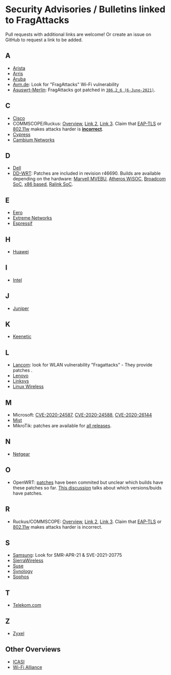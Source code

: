 # Security Advisories / Bulletins linked to FragAttacks

Pull requests with additional links are welcome! Or create an issue on GitHub to request a link to be added.

## A

- [Arista](https://www.arista.com/en/support/advisories-notices/security-advisories/12602-security-advisory-63)
- [Arris](https://arris.secure.force.com/consumers/articles/General_FAQs/FragAttack-Vulnerability)
- [Aruba](https://www.arubanetworks.com/assets/alert/ARUBA-PSA-2021-011.txt)
- [Avm.de](https://en.avm.de/service/current-security-notifications/): Look for "FragAttacks" Wi-Fi vulnerability
- [Asuswrt-Merlin](https://www.asuswrt-merlin.net/changelog): FragAttacks got patched in [`386.2_6 (6-June-2021)`](https://twitter.com/RMerlinDev/status/1401598180811227137).

## C

- [Cisco](https://www.cisco.com/c/en/us/support/docs/csa/cisco-sa-wifi-faf-22epcEWu.html)
- COMMSCOPE/Ruckus: [Overview](https://support.ruckuswireless.com/fragattacks-ruckus-technical-support-response-center), [Link 2](https://www.commscope.com/fragattacks-commscope-ruckus-resource-center/wifi-fragattacks-what-you-need-to-know/), [Link 3](https://www.commscope.com/globalassets/digizuite/916169-faq-security-advisory-id-20210511-v1-0.pdf). Claim that [EAP-TLS](https://www.fragattacks.com/#eaptls) or [802.11w](https://www.fragattacks.com/#mfp) makes attacks harder is **[incorrect](https://www.mathyvanhoef.com/2021/05/fragattacks-clarifying-some-aspects.html)**.
- [Cypress](https://community.cypress.com/t5/Security-Bulletin/Potential-Fragmentation-Vulnerabilities-for-Wi-Fi-Devices/ba-p/276441)
- [Cambium Networks](https://www.cambiumnetworks.com/wp-content/uploads/2021/05/2021-1-FragAttacks-05142021.pdf)

## D

- [Dell](https://www.dell.com/support/kbdoc/en-th/000186331/dsa-2021-100-dell-client-platform-security-update-for-intel-wifi-software-vulnerabilitiesdsa-2021-100-dell-client-platform-security-update-for-intel-wifi-software-vulnerabilities)
- [DD-WRT](): Patches are included in revision r46690. Builds are available depending on the hardware: [Marvell MVEBU](https://forum.dd-wrt.com/phpBB2/viewtopic.php?t=329127), [Atheros WiSOC](https://forum.dd-wrt.com/phpBB2/viewtopic.php?t=329125), [Broadcom SoC](https://forum.dd-wrt.com/phpBB2/viewtopic.php?t=329092&postdays=0&postorder=asc&start=0), [x86 based](https://forum.dd-wrt.com/phpBB2/viewtopic.php?t=329129), [Ralink SoC](https://forum.dd-wrt.com/phpBB2/viewtopic.php?t=329128&sid=80c14f34bd3a9f1e48e1ea3002c4d5f1). 

## E

- [Eero](https://blog.eero.com/fragattacks-fragmentation-aggregation-and-attacks-update-available-for-all-eero-customers/)
- [Extreme Networks](https://extremeportal.force.com/ExtrArticleDetail?an=000095779)
- [Espressif](https://github.com/espressif/esp-idf/issues/7019)

## H

- [Huawei](https://www.huawei.com/en/psirt/security-notices/huawei-sn-20210513-01-fragattacks-en)

## I

- [Intel](https://www.intel.com/content/www/us/en/security-center/advisory/intel-sa-00473.html)

## J

- [Juniper](https://kb.juniper.net/InfoCenter/index?page=content&id=JSA11170&cat=SIRT_1&actp=LIST)

## K

- [Keenetic](https://help.keenetic.com/hc/en-us/articles/360021967180-Release-KeeneticOS-3-6-6)

## L

- [Lancom](https://www.lancom-systems.com/service-support/instant-help/general-security-information/): look for WLAN vulnerability "Fragattacks" - They provide patches .
- [Lenovo](https://support.lenovo.com/fr/en/product_security/len-57316)
- [Linksys](https://www.linksys.com/gb/support-article?articleNum=246427#ff)
- [Linux Wireless](https://lore.kernel.org/linux-wireless/20210511180259.159598-1-johannes@sipsolutions.net/)

## M

- Microsoft: [CVE-2020-24587](https://msrc.microsoft.com/update-guide/vulnerability/CVE-2020-24587), [CVE-2020-24588](https://msrc.microsoft.com/update-guide/vulnerability/CVE-2020-24588), [CVE-2020-26144](https://msrc.microsoft.com/update-guide/vulnerability/CVE-2020-26144)
- [Mist](https://www.mist.com/documentation/mist-security-advisory-fragattacks-and-faq)
- MikroTik: patches are available for [all releases](https://blog.mikrotik.com/security/fragattacks.html).

## N

- [Netgear](https://kb.netgear.com/000063666/Security-Advisory-for-Fragment-and-Forge-vulnerabilities-on-some-WiFi-capable-devices-PSV-2021-0014-PSV-2021-0080)

## O

- OpenWRT: [patches](https://git.openwrt.org/?p=openwrt/openwrt.git;a=commit;h=025bd93f36c9923127674ce127e22933592cba6c) have been commited but unclear which builds have these patches so far. [This discussion](https://forum.openwrt.org/t/new-wi-fi-vulnerability-probably-affecting-openwrt/96356/26) talks about which versions/buids have patches.

## R

- Ruckus/COMMSCOPE: [Overview](https://support.ruckuswireless.com/fragattacks-ruckus-technical-support-response-center), [Link 2](https://www.commscope.com/fragattacks-commscope-ruckus-resource-center/wifi-fragattacks-what-you-need-to-know/), [Link 3](https://www.commscope.com/globalassets/digizuite/916169-faq-security-advisory-id-20210511-v1-0.pdf). Claim that [EAP-TLS](https://www.fragattacks.com/#eaptls) or [802.11w](https://www.fragattacks.com/#mfp) makes attacks harder is incorrect.

## S

- [Samsung](https://security.samsungmobile.com/securityUpdate.smsb): Look for SMR-APR-21 & SVE-2021-20775
- [SierraWireless](https://source.sierrawireless.com/resources/security-bulletins/sierra-wireless-technical-bulletin---swi-psa-2021-003/)
- [Suse](https://www.suse.com/support/kb/doc/?id=000020244)
- [Synology](https://www.synology.com/en-global/security/advisory/Synology_SA_21_20)
- [Sophos](https://community.sophos.com/b/security-blog/posts/multiple-vulnerabilities-aka-fragattacks-in-wifi-specification)

## T

- [Telekom.com](https://www.telekom.com/en/company/details/fragattack-gap-in-wifi-standard-627006)

## Z

- [Zyxel](https://community.zyxel.com/en/discussion/10655/zyxel-security-advisory-for-fragattacks-against-wifi-products)

## Other Overviews

- [ICASI](https://www.icasi.org/aggregation-fragmentation-attacks-against-wifi/)
- [Wi-Fi Alliance](https://www.wi-fi.org/security-update-fragmentation)
